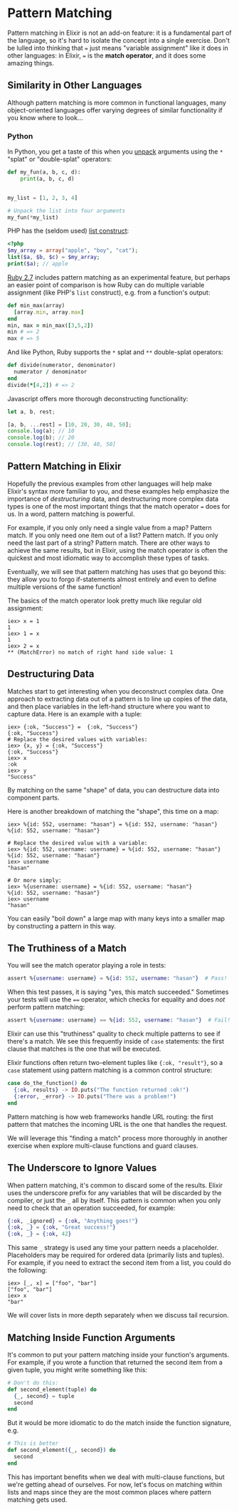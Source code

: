 # Pattern Matching

Pattern matching in Elixir is not an add-on feature: it is a fundamental part of the language, so it's hard to isolate the concept into a single exercise. Don't be lulled into thinking that `=` just means "variable assignment" like it does in other languages: in Elixir, `=` is the **match operator**, and it does some amazing things.

## Similarity in Other Languages

Although pattern matching is more common in functional languages, many object-oriented languages offer varying degrees of similar functionality if you know where to look...

### Python

In Python, you get a taste of this when you [unpack](https://www.python.org/dev/peps/pep-0448/) arguments using the `*` "splat" or "double-splat" operators:

```python
def my_fun(a, b, c, d):
    print(a, b, c, d)


my_list = [1, 2, 3, 4]

# Unpack the list into four arguments
my_fun(*my_list)
```

PHP has the (seldom used) [list construct](https://www.php.net/manual/en/function.list.php):

```php
<?php
$my_array = array("apple", "boy", "cat");
list($a, $b, $c) = $my_array;
print($a); // apple
```

[Ruby 2.7](https://www.ruby-lang.org/en/news/2019/12/25/ruby-2-7-0-released/) includes pattern matching as an experimental feature, but perhaps an easier point of comparison is how Ruby can do multiple variable assignment (like PHP's `list` construct), e.g. from a function's output:

```ruby
def min_max(array)
  [array.min, array.max]
end
min, max = min_max([3,5,2])
min # => 2
max # => 5
```

And like Python, Ruby supports the `*` splat and `**` double-splat operators:

```ruby
def divide(numerator, denominator)
  numerator / denominator
end
divide(*[4,2]) # => 2
```

Javascript offers more thorough deconstructing functionality:

```javascript
let a, b, rest;

[a, b, ...rest] = [10, 20, 30, 40, 50];
console.log(a); // 10
console.log(b); // 20
console.log(rest); // [30, 40, 50]
```

## Pattern Matching in Elixir

Hopefully the previous examples from other languages will help make Elixir's syntax more familiar to you, and these examples help emphasize the importance of _destructuring_ data, and destructuring more complex data types is one of the most important things that the match operator `=` does for us. In a word, pattern matching is powerful.

For example, if you only only need a single value from a map? Pattern match. If you only need one item out of a list? Pattern match. If you only need the last part of a string? Pattern match.  There are other ways to achieve the same results, but in Elixir, using the match operator is often the quickest and most idiomatic way to accomplish these types of tasks.

Eventually, we will see that pattern matching has uses that go beyond this: they allow you to forgo if-statements almost entirely and even to define multiple versions of the same function!

The basics of the match operator look pretty much like regular old assignment:

```iex
iex> x = 1
1
iex> 1 = x
1
iex> 2 = x
** (MatchError) no match of right hand side value: 1
```

## Destructuring Data

Matches start to get interesting when you deconstruct complex data. One approach to extracting data out of a pattern is to line up copies of the data, and then place variables in the left-hand structure where you want to capture data. Here is an example with a tuple:

```iex
iex> {:ok, "Success"} =  {:ok, "Success"}
{:ok, "Success"}
# Replace the desired values with variables:
iex> {x, y} = {:ok, "Success"}
{:ok, "Success"}
iex> x
:ok
iex> y
"Success"
```
By matching on the same "shape" of data, you can destructure data into component parts.

Here is another breakdown of matching the "shape", this time on a map:

```iex
iex> %{id: 552, username: "hasan"} = %{id: 552, username: "hasan"}
%{id: 552, username: "hasan"}

# Replace the desired value with a variable:
iex> %{id: 552, username: username} = %{id: 552, username: "hasan"}
%{id: 552, username: "hasan"}
iex> username
"hasan"

# Or more simply:
iex> %{username: username} = %{id: 552, username: "hasan"}
%{id: 552, username: "hasan"}
iex> username
"hasan"
```
You can easily "boil down" a large map with many keys into a smaller map by constructing a pattern in this way.

## The Truthiness of a Match

You will see the match operator playing a role in tests:

```elixir
assert %{username: username} = %{id: 552, username: "hasan"}  # Pass!
```

When this test passes, it is saying "yes, this match succeeded." Sometimes your tests will use the `==` operator, which checks for equality and does *not* perform pattern matching:

```elixir
assert %{username: username} == %{id: 552, username: "hasan"}  # Fail!
```

Elixir can use this "truthiness" quality to check multiple patterns to see if there's a match. We see this frequently inside of `case` statements: the first clause that matches is the one that will be executed.

Elixir functions often return two-element tuples like `{:ok, "result"}`, so a `case` statement using pattern matching is a common control structure:

```elixir
case do_the_function() do
  {:ok, results} -> IO.puts("The function returned :ok!")
  {:error, _error} -> IO.puts("There was a problem!")
end
```

Pattern matching is how web frameworks handle URL routing: the first pattern that matches the incoming URL is the one that handles the request.

We will leverage this "finding a match" process more thoroughly in another exercise when explore multi-clause functions and guard clauses.

## The Underscore to Ignore Values

When pattern matching, it's common to discard some of the results. Elixir uses the underscore prefix for any variables that will be discarded by the compiler, or just the `_` all by itself.  This pattern is common when you only need to check that an operation succeeded, for example:

```elixir
{:ok, _ignored} = {:ok, "Anything goes!"}
{:ok, _} = {:ok, "Great success!"}
{:ok, _} = {:ok, 42}
```

This same `_` strategy is used any time your pattern needs a placeholder. Placeholders may be required for ordered data (primarily lists and tuples). For example, if you need to extract the second item from a list, you could do the following:

```
iex> [_, x] = ["foo", "bar"]
["foo", "bar"]
iex> x
"bar"
```

We will cover lists in more depth separately when we discuss tail recursion.

## Matching Inside Function Arguments

It's common to put your pattern matching inside your function's arguments.  For example, if you wrote a function that returned the second item from a given tuple, you might write something like this:

```elixir
# Don't do this:
def second_element(tuple) do
  {_, second} = tuple
  second
end
```

But it would be more idiomatic to do the match inside the function signature, e.g.

```elixir
# This is better
def second_element({_, second}) do
  second
end
```

This has important benefits when we deal with multi-clause functions, but we're getting ahead of ourselves. For now, let's focus on matching within lists and maps since they are the most common places where pattern matching gets used.
